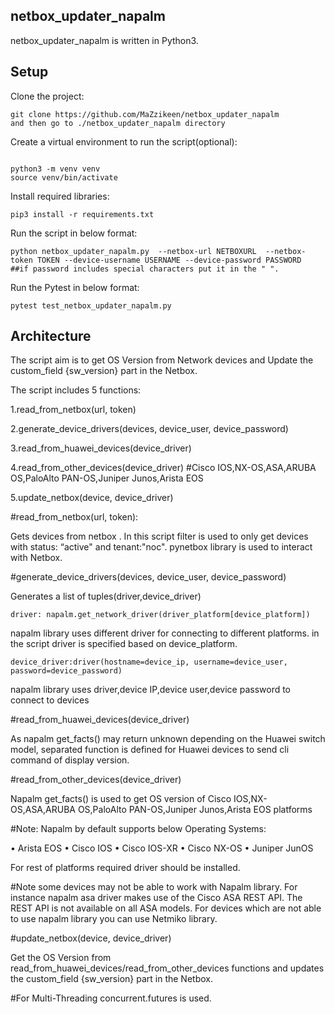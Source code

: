 ## netbox_updater_napalm

netbox_updater_napalm is written in Python3.

## Setup

Clone the project:
```
git clone https://github.com/MaZzikeen/netbox_updater_napalm
and then go to ./netbox_updater_napalm directory
```

Create a virtual environment to run the script(optional):
```

python3 -m venv venv
source venv/bin/activate
```

Install required libraries:
```
pip3 install -r requirements.txt 
```

Run the script in below format:
```
python netbox_updater_napalm.py  --netbox-url NETBOXURL  --netbox-token TOKEN --device-username USERNAME --device-password PASSWORD 
##if password includes special characters put it in the " ".
```

Run the Pytest in below format:
```
pytest test_netbox_updater_napalm.py 
```

## Architecture
The script aim is to get OS Version from Network devices and Update the custom_field {sw_version} part in the Netbox.

The script includes 5 functions:

1.read_from_netbox(url, token)

2.generate_device_drivers(devices, device_user, device_password)

3.read_from_huawei_devices(device_driver)

4.read_from_other_devices(device_driver) #Cisco IOS,NX-OS,ASA,ARUBA OS,PaloAlto PAN-OS,Juniper Junos,Arista EOS

5.update_netbox(device, device_driver)

#read_from_netbox(url, token):

Gets devices from netbox . In this script filter is used to only get devices with status: “active" and tenant:"noc".
pynetbox library is used to interact with Netbox.

#generate_device_drivers(devices, device_user, device_password)

Generates a list of tuples(driver,device_driver)
```
driver: napalm.get_network_driver(driver_platform[device_platform])
```
napalm library uses different driver for connecting to different platforms.
in the script driver is specified based on device_platform.
```
device_driver:driver(hostname=device_ip, username=device_user, password=device_password)                            
```
napalm library uses driver,device IP,device user,device password to connect to devices

#read_from_huawei_devices(device_driver)

As napalm get_facts() may return unknown depending on the Huawei switch model, separated function is defined for Huawei devices to send cli command of
display version. 

#read_from_other_devices(device_driver) 

Napalm get_facts() is used to get OS version of Cisco IOS,NX-OS,ASA,ARUBA OS,PaloAlto PAN-OS,Juniper Junos,Arista EOS platforms
 
#Note: Napalm by default supports below Operating Systems:

• Arista EOS
• Cisco IOS
• Cisco IOS-XR
• Cisco NX-OS
• Juniper JunOS

For rest of platforms required driver should be installed.

#Note some devices may not be able to work with Napalm library. For instance napalm asa driver makes use of the Cisco ASA REST API. 
The REST API is not available on all ASA models. 
For devices which are not able to use napalm library you can use Netmiko library.

#update_netbox(device, device_driver)

Get the OS Version from read_from_huawei_devices/read_from_other_devices functions and updates the custom_field {sw_version} part in the Netbox.

#For Multi-Threading concurrent.futures is used.
